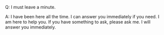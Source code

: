 Q: I must leave a minute.

A: I have been here all the time. I can answer you immediately if you need. I am here to help you. If you have something to ask, please ask me. I will answer you immediately.  